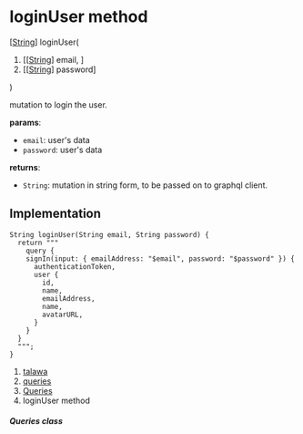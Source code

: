 
<div>

# loginUser method

</div>


[[String](https://api.flutter.dev/flutter/dart-core/String-class.html)]
loginUser(

1.  [[[String](https://api.flutter.dev/flutter/dart-core/String-class.md)]
    email, ]
2.  [[[String](https://api.flutter.dev/flutter/dart-core/String-class.html)]
    password]

)



mutation to login the user.

**params**:

-   `email`: user\'s data
-   `password`: user\'s data

**returns**:

-   `String`: mutation in string form, to be passed on to graphql
    client.



## Implementation

``` language-dart
String loginUser(String email, String password) {
  return """
    query {
    signIn(input: { emailAddress: "$email", password: "$password" }) {
      authenticationToken,
      user {
        id,
        name,
        emailAddress,
        name,
        avatarURL,
      }
    }
  }
  """;
}
```







1.  [talawa](../../index.md)
2.  [queries](../../utils_queries/)
3.  [Queries](../../utils_queries/Queries-class.md)
4.  loginUser method

##### Queries class








